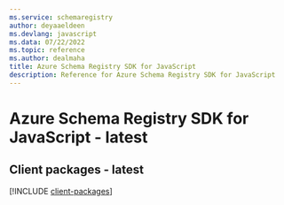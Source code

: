 ```yaml
---
ms.service: schemaregistry
author: deyaaeldeen
ms.devlang: javascript
ms.data: 07/22/2022
ms.topic: reference
ms.author: dealmaha
title: Azure Schema Registry SDK for JavaScript
description: Reference for Azure Schema Registry SDK for JavaScript
---
```

# Azure Schema Registry SDK for JavaScript - latest

## Client packages - latest
[!INCLUDE [client-packages](schema-registry-client-index.md)]